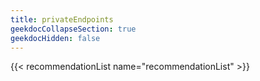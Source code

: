 ```yaml
---
title: privateEndpoints
geekdocCollapseSection: true
geekdocHidden: false
---
```


{{< recommendationList name="recommendationList" >}}
